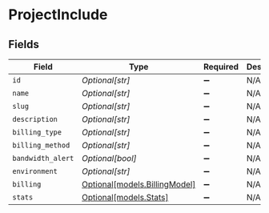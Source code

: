 # ProjectInclude


## Fields

| Field                                                      | Type                                                       | Required                                                   | Description                                                |
| ---------------------------------------------------------- | ---------------------------------------------------------- | ---------------------------------------------------------- | ---------------------------------------------------------- |
| `id`                                                       | *Optional[str]*                                            | :heavy_minus_sign:                                         | N/A                                                        |
| `name`                                                     | *Optional[str]*                                            | :heavy_minus_sign:                                         | N/A                                                        |
| `slug`                                                     | *Optional[str]*                                            | :heavy_minus_sign:                                         | N/A                                                        |
| `description`                                              | *Optional[str]*                                            | :heavy_minus_sign:                                         | N/A                                                        |
| `billing_type`                                             | *Optional[str]*                                            | :heavy_minus_sign:                                         | N/A                                                        |
| `billing_method`                                           | *Optional[str]*                                            | :heavy_minus_sign:                                         | N/A                                                        |
| `bandwidth_alert`                                          | *Optional[bool]*                                           | :heavy_minus_sign:                                         | N/A                                                        |
| `environment`                                              | *Optional[str]*                                            | :heavy_minus_sign:                                         | N/A                                                        |
| `billing`                                                  | [Optional[models.BillingModel]](../models/billingmodel.md) | :heavy_minus_sign:                                         | N/A                                                        |
| `stats`                                                    | [Optional[models.Stats]](../models/stats.md)               | :heavy_minus_sign:                                         | N/A                                                        |